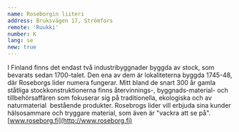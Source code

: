 ```yaml
---
name: Roseborgin liiteri
address: Bruksvägen 17, Strömfors
remote: 'Ruukki'
number: K
lang: se
new: true
---
```

I Finland finns det endast två industribyggnader byggda av stock, som bevarats sedan 1700-talet. Den ena av dem är lokaliteterna byggda 1745-48, där Roseborgs lider numera fungerar. Mitt bland de snart 300 år gamla ståtliga stockkonstruktionerna finns återvinnings-, byggnads-material- och tillbehörsaffären som fokuserar sig på traditionella, ekologiska och av naturmaterial  bestående produkter. Rosebrogs lider vill erbjuda sina kunder hälsosammare och tryggare material, som även är "vackra att se på".
[www.roseborg.fi](http://www.roseborg.fi)
